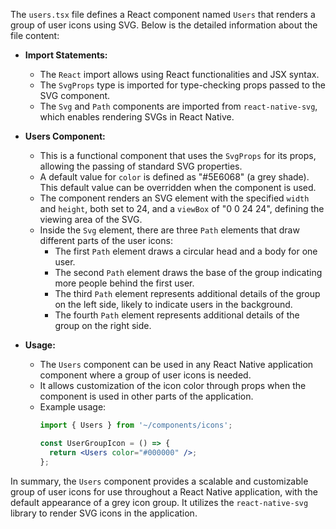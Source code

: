 The `users.tsx` file defines a React component named `Users` that renders a group of user icons using SVG. Below is the detailed information about the file content:

- **Import Statements:**
  - The `React` import allows using React functionalities and JSX syntax.
  - The `SvgProps` type is imported for type-checking props passed to the SVG component.
  - The `Svg` and `Path` components are imported from `react-native-svg`, which enables rendering SVGs in React Native.

- **Users Component:**
  - This is a functional component that uses the `SvgProps` for its props, allowing the passing of standard SVG properties.
  - A default value for `color` is defined as "#5E6068" (a grey shade). This default value can be overridden when the component is used.
  - The component renders an SVG element with the specified `width` and `height`, both set to 24, and a `viewBox` of "0 0 24 24", defining the viewing area of the SVG.
  - Inside the `Svg` element, there are three `Path` elements that draw different parts of the user icons:
    - The first `Path` element draws a circular head and a body for one user.
    - The second `Path` element draws the base of the group indicating more people behind the first user.
    - The third `Path` element represents additional details of the group on the left side, likely to indicate users in the background.
    - The fourth `Path` element represents additional details of the group on the right side.

- **Usage:**
  - The `Users` component can be used in any React Native application component where a group of user icons is needed.
  - It allows customization of the icon color through props when the component is used in other parts of the application.
  - Example usage:
    ```jsx
    import { Users } from '~/components/icons';

    const UserGroupIcon = () => {
      return <Users color="#000000" />;
    };
    ```

In summary, the `Users` component provides a scalable and customizable group of user icons for use throughout a React Native application, with the default appearance of a grey icon group. It utilizes the `react-native-svg` library to render SVG icons in the application.